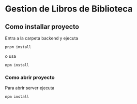 # Gestion de Libros de Biblioteca

## Como installar proyecto

Entra a la carpeta backend y ejecuta

```bash
pnpm install
```
o usa
```bash
npm install
```

### Como abrir proyecto

Para abrir server ejecuta

```bash
npm install
```

